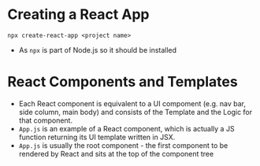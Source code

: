 # Creating a React App

```
npx create-react-app <project name>
```

- As `npx` is part of Node.js so it should be installed

# React Components and Templates

- Each React component is equivalent to a UI compoment (e.g. nav bar, side column, main body) and consists of the Template and the Logic for that component.
- `App.js` is an example of a React component, which is actually a JS function returning its UI template written in JSX.
- `App.js` is usually the root component - the first component to be rendered by React and sits at the top of the component tree
